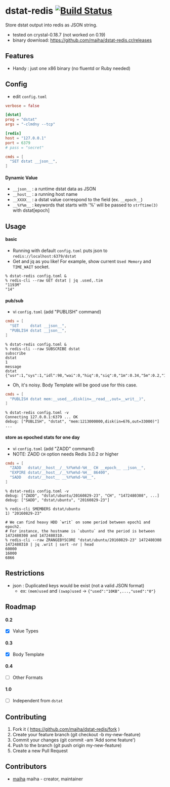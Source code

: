 # dstat-redis [![Build Status](https://travis-ci.org/maiha/dstat-redis.cr.svg?branch=master)](https://travis-ci.org/maiha/dstat-redis.cr)

Store dstat output into redis as JSON string.

- tested on crystal-0.18.7 (not worked on 0.19)
- binary download: https://github.com/maiha/dstat-redis.cr/releases

## Features

- Handy : just one x86 binary (no fluentd or Ruby needed)

## Config

- edit `config.toml`

```toml
verbose = false

[dstat]
prog = "dstat"
args = "-clmdny --tcp"

[redis]
host = "127.0.0.1"
port = 6379
# pass = "secret"

cmds = [
  "SET dstat __json__",
]
```

#### Dynamic Value

- `__json__` : a runtime dstat data as JSON
- `__host__` : a running host name
- `__XXXX__` : a dstat value correspond to the field (ex. `__epoch__`)
- `__%Y%m__` : keywords that starts with '%' will be passed to `strftime(3)` with dstat[epoch]

## Usage

#### basic

- Running with default `config.toml` puts json to `redis://localhost:6379/dstat`
- Get and jq as you like! For example, show current `Used Memory` and `TIME_WAIT` socket.

```shell
% dstat-redis config.toml &
% redis-cli --raw GET dstat | jq .used,.tim
"1193M"
"14"
```

#### pub/sub

- vi `config.toml` (add "PUBLISH" command)

```toml
cmds = [
  "SET     dstat __json__",
  "PUBLISH dstat __json__",
]
```

```shell
% dstat-redis config.toml &
% redis-cli --raw SUBSCRIBE dstat
subscribe
dstat
1
message
dstat
{"usr":1,"sys":1,"idl":98,"wai":0,"hiq":0,"siq":0,"1m":0.34,"5m":0.2,"15m":0.14,"used":663000000,"buff":356000000,"cach":788000000,"free":193000000,"read":0,"writ":16000,"recv":1740,"send":1320,"int":374,"csw":474,"lis":19,"act":19,"syn":0,"tim":2,"clo":0,"epoch":1472404633}
```

- Oh, it's noisy. Body Template will be good use for this case.

```toml
cmds = [
  "PUBLISH dstat mem:__used__,disk(in=__read__,out=__writ__)",
]
```

```shell
% dstat-redis config.toml -v
Connecting 127.0.0.1:6379 ... OK
debug: ["PUBLISH", "dstat", "mem:1213000000,disk(in=676,out=33000)"]
...
```

#### store as epoched stats for one day

- vi `config.toml` (add "ZADD" command)
- NOTE: ZADD `CH` option needs Redis 3.0.2 or higher

```toml
cmds = [
  "ZADD   dstat/__host__/__%Y%m%d-%H__ CH __epoch__ __json__",
  "EXPIRE dstat/__host__/__%Y%m%d-%H__ 86400",
  "SADD   dstat/__host__ __%Y%m%d-%H__",
]
```

```shell
% dstat-redis config.toml -v
debug: ["ZADD", "dstat/ubuntu/20160829-23", "CH", "1472480308", ...]
debug: ["SADD", "dstat/ubuntu", "20160829-23"]

% redis-cli SMEMBERS dstat/ubuntu
1) "20160829-23"

# We can find heavy HDD `writ` on some period between epoch1 and epoch2.
# For instance, the hostname is `ubuntu` and the period is between 1472480308 and 1472480310.
% redis-cli --raw ZRANGEBYSCORE "dstat/ubuntu/20160829-23" 1472480308 1472480310 | jq .writ | sort -nr | head
60000
16000
6866
```

## Restrictions

- json : Duplicated keys would be exist (not a valid JSON format)
  - ex: `(mem)used` and `(swap)used` -> `{"used":"10KB",...,"used":"0"}`

## Roadmap

#### 0.2

- [x] Value Types

#### 0.3

- [x] Body Template

#### 0.4

- [ ] Other Formats

#### 1.0

- [ ] Independent from `dstat`

## Contributing

1. Fork it ( https://github.com/maiha/dstat-redis/fork )
2. Create your feature branch (git checkout -b my-new-feature)
3. Commit your changes (git commit -am 'Add some feature')
4. Push to the branch (git push origin my-new-feature)
5. Create a new Pull Request

## Contributors

- [maiha](https://github.com/maiha) maiha - creator, maintainer
